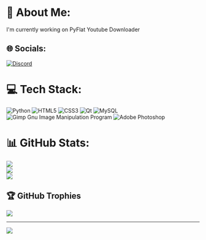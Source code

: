 # 💫 About Me:
I'm currently working on PyFlat Youtube Downloader<br>


## 🌐 Socials:
[![Discord](https://img.shields.io/badge/Discord-%237289DA.svg?logo=discord&logoColor=white)](https://discord.gg/https://discord.gg/WahFF8jXW5) 

# 💻 Tech Stack:
![Python](https://img.shields.io/badge/python-3670A0?style=for-the-badge&logo=python&logoColor=ffdd54) ![HTML5](https://img.shields.io/badge/html5-%23E34F26.svg?style=for-the-badge&logo=html5&logoColor=white) ![CSS3](https://img.shields.io/badge/css3-%231572B6.svg?style=for-the-badge&logo=css3&logoColor=white) ![Qt](https://img.shields.io/badge/Qt-%23217346.svg?style=for-the-badge&logo=Qt&logoColor=white) ![MySQL](https://img.shields.io/badge/mysql-%2300f.svg?style=for-the-badge&logo=mysql&logoColor=white) ![Gimp Gnu Image Manipulation Program](https://img.shields.io/badge/Gimp-657D8B?style=for-the-badge&logo=gimp&logoColor=FFFFFF) ![Adobe Photoshop](https://img.shields.io/badge/adobephotoshop-%2331A8FF.svg?style=for-the-badge&logo=adobephotoshop&logoColor=white)
# 📊 GitHub Stats:
![](https://github-readme-stats.vercel.app/api?username=PyFlat-Studios-JR&theme=dark&hide_border=false&include_all_commits=false&count_private=false)<br/>
![](https://github-readme-streak-stats.herokuapp.com/?user=PyFlat-Studios-JR&theme=dark&hide_border=false)<br/>
![](https://github-readme-stats.vercel.app/api/top-langs/?username=PyFlat-Studios-JR&theme=dark&hide_border=false&include_all_commits=false&count_private=false&layout=compact)

## 🏆 GitHub Trophies
![](https://github-profile-trophy.vercel.app/?username=PyFlat-Studios-JR&theme=radical&no-frame=false&no-bg=false&margin-w=4)

---
[![](https://visitcount.itsvg.in/api?id=PyFlat-Studios-JR&icon=0&color=0)](https://visitcount.itsvg.in)

<!-- Proudly created with GPRM ( https://gprm.itsvg.in ) -->
